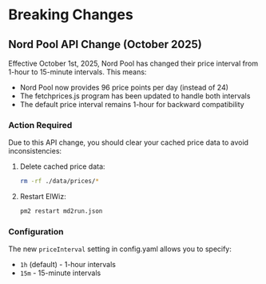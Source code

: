 # Breaking Changes

## Nord Pool API Change (October 2025)

Effective October 1st, 2025, Nord Pool has changed their price interval from 1-hour to 15-minute intervals. This means:

- Nord Pool now provides 96 price points per day (instead of 24)  
- The fetchprices.js program has been updated to handle both intervals
- The default price interval remains 1-hour for backward compatibility

### Action Required

Due to this API change, you should clear your cached price data to avoid inconsistencies:

1. Delete cached price data:
   ```bash
   rm -rf ./data/prices/*
   ```

2. Restart ElWiz:
   ```bash  
   pm2 restart md2run.json
   ```

### Configuration

The new `priceInterval` setting in config.yaml allows you to specify:
- `1h` (default) - 1-hour intervals
- `15m` - 15-minute intervals